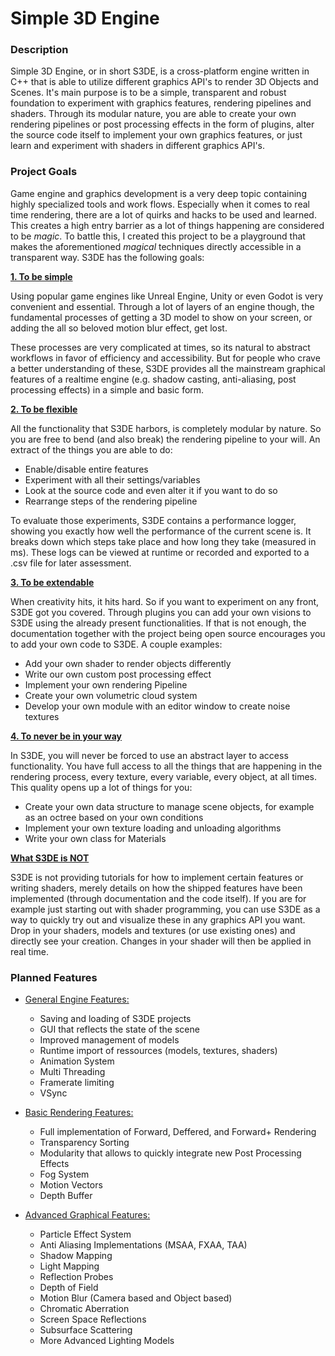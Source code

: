 # Simple 3D Engine

### Description

Simple 3D Engine, or in short S3DE, is a cross-platform engine written in C++ that is able to utilize different graphics API's to render 3D Objects and Scenes. It's main purpose is to be a simple, transparent and robust foundation to experiment with graphics features, rendering pipelines and shaders. Through its modular nature, you are able to create your own rendering pipelines or post processing effects in the form of plugins, alter the source code itself to implement your own graphics features, or just learn and experiment with shaders in different graphics API's.

### Project Goals

Game engine and graphics development is a very deep topic containing highly specialized tools and work flows. Especially when it comes to real time rendering, there are a lot of quirks and hacks to be used and learned. This creates a high entry barrier as a lot of things happening are considered to be _magic_. To battle this, I created this project to be a playground that makes the aforementioned _magical_ techniques directly accessible in a transparent way. S3DE has the following goals:

**<u>1. To be simple</u>**

Using popular game engines like Unreal Engine, Unity or even Godot is very convenient and essential. Through a lot of layers of an engine though, the fundamental processes of getting a 3D model to show on your screen, or adding the all so beloved motion blur effect, get lost.

These processes are very complicated at times, so its natural to abstract workflows in favor of efficiency and accessibility. But for people who crave a better understanding of these, S3DE provides all the mainstream graphical features of a realtime engine (e.g. shadow casting, anti-aliasing, post processing effects) in a simple and basic form.

**<u>2. To be flexible</u>**

All the functionality that S3DE harbors, is completely modular by nature. So you are free to bend (and also break) the rendering pipeline to your will. An extract of the things you are able to do:

- Enable/disable entire features
- Experiment with all their settings/variables
- Look at the source code and even alter it if you want to do so
- Rearrange steps of the rendering pipeline

To evaluate those experiments, S3DE contains a performance logger, showing you exactly how well the performance of the current scene is. It breaks down which steps take place and how long they take (measured in ms). These logs can be viewed at runtime or recorded and exported to a .csv file for later assessment.

**<u>3. To be extendable</u>**

When creativity hits, it hits hard. So if you want to experiment on any front, S3DE got you covered. Through plugins you can add your own visions to S3DE using the already present functionalities. If that is not enough, the documentation together with the project being open source encourages you to add your own code to S3DE. A couple examples:

- Add your own shader to render objects differently
- Write our own custom post processing effect
- Implement your own rendering Pipeline
- Create your own volumetric cloud system
- Develop your own module with an editor window to create noise textures 

**<u>4. To never be in your way</u>**

In S3DE, you will never be forced to use an abstract layer to access functionality. You have full access to all the things that are happening in the rendering process, every texture, every variable, every object, at all times. This quality opens up a lot of things for you:

- Create your own data structure to manage scene objects, for example as an octree based on your own conditions
- Implement your own texture loading and unloading algorithms
- Write your own class for Materials

**<u>What S3DE is NOT</u>**

S3DE is not providing tutorials for how to implement certain features or writing shaders, merely details on how the shipped features have been implemented (through documentation and the code itself). If you are for example just starting out with shader programming, you can use S3DE as a way to quickly try out and visualize these in any graphics API you want. Drop in your shaders, models and textures (or use existing ones) and directly see your creation. Changes in your shader will then be applied in real time.

### Planned Features

- <u>General Engine Features:</u>
  - Saving and loading of S3DE projects
  - GUI that reflects the state of the scene
  - Improved management of models
  - Runtime import of ressources (models, textures, shaders)
  - Animation System
  - Multi Threading
  - Framerate limiting
  - VSync

- <u>Basic Rendering Features:</u>
  - Full implementation of Forward, Deffered, and Forward+ Rendering
  - Transparency Sorting
  - Modularity that allows to quickly integrate new Post Processing Effects
  - Fog System
  - Motion Vectors
  - Depth Buffer

- <u>Advanced Graphical Features:</u>
  - Particle Effect System
  - Anti Aliasing Implementations (MSAA, FXAA, TAA)
  - Shadow Mapping
  - Light Mapping
  - Reflection Probes
  - Depth of Field
  - Motion Blur (Camera based and Object based)
  - Chromatic Aberration
  - Screen Space Reflections
  - Subsurface Scattering
  - More Advanced Lighting Models
